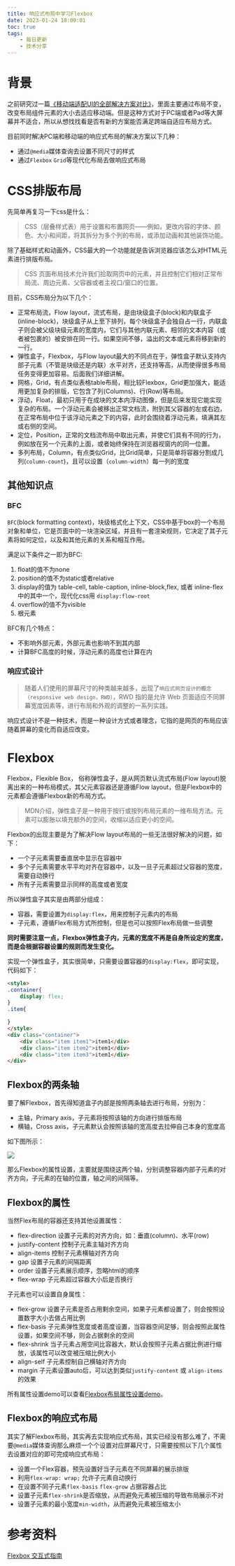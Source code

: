 ```yaml
---
title: 响应式布局中学习Flexbox
date: 2023-01-24 18:00:01
toc: true
tags:
    - 每日更新
    - 技术分享
---
```


# 背景

之前研究过一篇[《移动端适配UI的全部解决方案对比》](/2023/01/14/today/20220111/)，里面主要通过布局不变，改变布局组件元素的大小去适应移动端。但是这种方式对于PC端或者Pad等大屏幕并不适合，所以从想找找看是否有新的方案能否满足跨端自适应布局方式。

目前同时解决PC端和移动端的响应式布局的解决方案以下几种：

- 通过`@media`媒体查询去设置不同尺寸的样式
- 通过`Flexbox` `Grid`等现代化布局去做响应式布局

<!-- more -->

# CSS排版布局

先简单再复习一下css是什么：
> CSS（层叠样式表）用于设置和布置网页——例如，更改内容的字体、颜色、大小和间距，将其拆分为多个列的布局，或添加动画和其他装饰功能。

除了基础样式和动画外，CSS最大的一个功能就是告诉浏览器应该怎么对HTML元素进行排版布局。

> CSS 页面布局技术允许我们拾取网页中的元素，并且控制它们相对正常布局流、周边元素、父容器或者主视口/窗口的位置。

目前，CSS布局分为以下几个：

- 正常布局流，Flow layout，流式布局，是由块级盒子(block)和内联盒子(inline-block)，块级盒子从上至下排列，每个块级盒子会独自占一行，内联盒子则会被父级块级元素的宽度内，它们与其他内联元素、相邻的文本内容（或者被包裹的）被安排在同一行。如果空间不够，溢出的文本或元素将移到新的一行。
- 弹性盒子，Flexbox，与Flow layout最大的不同点在于，弹性盒子默认支持内部子元素（不管是块级还是内联）水平对齐，还支持等高，从而使得很多布局任务变得更加容易。后面我们详细讲解。
- 网格，Grid，有点类似表格table布局，相比较Flexbox，Grid更加强大，能适用更加复杂的排版，它包含了列(Columns)、行(Row)等布局。
- 浮动，Float，最初只用于在成块的文本内浮动图像，但是后来发现它能实现复杂的布局。一个浮动元素会被移出正常文档流，附到其父容器的左或右边，在正常布局中位于该浮动元素之下的内容，此时会围绕着浮动元素，填满其左或右侧的空间。
- 定位，Position，正常的文档流布局中取出元素，并使它们具有不同的行为，例如放在另一个元素的上面，或者始终保持在浏览器视窗内的同一位置。
- 多列布局，Column，有点类似Grid，比Grid简单，只是简单将容器分割成几列(`column-count`)，且可以设置（`column-width`）每一列的宽度


## 其他知识点

### BFC

`BFC`(block formatting context)，块级格式化上下文，CSS中基于box的一个布局对象和单位，它是页面中的一块渲染区域，并且有一套渲染规则，它决定了其子元素将如何定位，以及和其他元素的关系和相互作用。

满足以下条件之一即为BFC:

1. float的值不为none
2. position的值不为static或者relative
3. display的值为 table-cell, table-caption, inline-block,flex, 或者 inline-flex中的其中一个，现代化css用 `display:flow-root`
4. overflow的值不为visible
5. 根元素

BFC有几个特点：

- 不影响外部元素，外部元素也影响不到其内部
- 计算BFC高度的时候，浮动元素的高度也计算在内


### 响应式设计

> 随着人们使用的屏幕尺寸的种类越来越多，出现了`响应式网页设计的概念（responsive web design，RWD）`，RWD 指的是允许 Web 页面适应不同屏幕宽度因素等，进行布局和外观的调整的一系列实践。

响应式设计不是一种技术，而是一种设计方式或者理念，它指的是网页的布局应该随着屏幕的变化而自适应改变。

# Flexbox
Flexbox，Flexible Box， 俗称弹性盒子，是从网页默认流式布局(Flow layout)脱离出来的一种布局模式，其父元素容器还是遵循Flow layout，但是Flexbox中的元素都会遵循Flexbox新的布局方式。

> MDN介绍，弹性盒子是一种用于按行或按列布局元素的一维布局方法。元素可以膨胀以填充额外的空间，收缩以适应更小的空间。

Flexbox的出现主要是为了解决Flow layout布局的一些无法很好解决的问题，如下：

- 一个子元素需要垂直居中显示在容器中
- 多个子元素需要水平平均对齐在容器中，以及一旦子元素超过父容器的宽度，需要自动换行
- 所有子元素需要显示同样的高度或者宽度

所以弹性盒子其实是由两部分组成：

- 容器，需要设置为`display:flex`，用来控制子元素内的布局
- 子元素，遵循Flex布局方式所控制，但是也可以按照Flex布局做一些调整

**同时需要注意一点，Flexbox弹性盒子内，元素的宽度不再是自身所设定的宽度，而是会根据容器设置的规则而发生变化。**

实现一个弹性盒子，其实很简单，只需要设置容器的`display:flex`，即可实现，代码如下：

```html
<style>
.container{
    display: flex;
}
.item{

}
</style>
<div class="container">
    <div class="item item1">item1</div>
    <div class="item item2">item1</div>
    <div class="item item3">item1</div>
</div>
```

## Flexbox的两条轴

要了解Flexbox，首先得知道盒子内部是按照两条轴去进行布局，分别为：

- 主轴，Primary axis，子元素将按照该轴的方向进行排版布局
- 横轴，Cross axis，子元素默认会按照该轴的宽高度去拉伸自己本身的宽度高

如下图所示：

![](/assets/img/20230124-1.png)

那么Flexbox的属性设置，主要就是围绕这两个轴，分别调整容器内部子元素的对齐方向，子元素的在轴的位置，轴之间的间隔等。

## Flexbox的属性

当然Flex布局的容器还支持其他设置属性：
- flex-direction 设置子元素的对齐方向，如：垂直(column)、水平(row)
- justify-content 控制子元素主轴对齐方向
- align-items 控制子元素横轴对齐方向
- gap 设置子元素的间隔距离
- order 设置子元素展示顺序，忽略html的顺序
- flex-wrap 子元素超过容器大小后是否换行

子元素也可以设置自身属性：
- flex-grow 设置子元素是否占用剩余空间，如果子元素都设置了，则会按照设置数字大小去做占用比例
- flex-basis 子元素弹性宽度或者高度设置，当容器空间足够，则会按照此属性设置，如果空间不够，则会占据剩余的空间
- flex-shrink 当子元素占用空间比容器大，默认会按照子元素占据比例进行缩放，该属性可以改变被压缩比例大小
- align-self 子元素控制自己横轴对齐方向
- margin 子元素设置auto后，可以达到类似`justify-content` 或 `align-items`的效果

所有属性设置demo可以查看[Flexbox布局属性设置demo](/code/flex/demo.html)。

## Flexbox的响应式布局

其实了解Flexbox布局，其实再去实现响应式布局，其实已经没有那么难了，不需要`@media`媒体查询那么麻烦一个个设置对应屏幕尺寸，只需要按照以下几个属性去设置对应的即可完成响应式布局：

- 设置一个Flex容器，预先设置好当子元素在不同屏幕的展示排版
- 利用`flex-wrap: wrap;` 允许子元素自动换行
- 在设置不同子元素`flex-basis` `flex-grow` 占据容器占比
- 设置子元素`flex-shrink`是否缩放，从而避免元素被压缩的导致布局展示不对
- 设置子元素的最小宽度`min-width`，从而避免元素被压缩太小

# 参考资料
[Flexbox 交互式指南](https://www.joshwcomeau.com/css/interactive-guide-to-flexbox/)